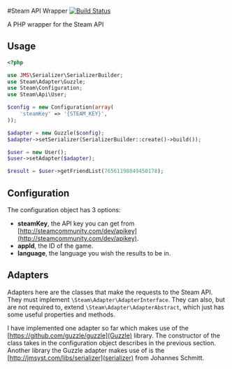 #Steam API Wrapper
[![Build Status](https://travis-ci.org/DaMitchell/steam-api-php.png?branch=master)](https://travis-ci.org/DaMitchell/steam-api-php)

A PHP wrapper for the Steam API

Usage
-----
```php
<?php

use JMS\Serializer\SerializerBuilder;
use Steam\Adapter\Guzzle;
use Steam\Configuration;
use Steam\Api\User;

$config = new Configuration(array(
    'steamKey' => '{STEAM_KEY}',
));

$adapter = new Guzzle($config);
$adapter->setSerializer(SerializerBuilder::create()->build());

$user = new User();
$user->setAdapter($adapter);

$result = $user->getFriendList(76561198049450178);
```

Configuration
-------------
The configuration object has 3 options:
- **steamKey**, the API key you can get from [http://steamcommunity.com/dev/apikey](http://steamcommunity.com/dev/apikey).
- **appId**, the ID of the game.
- **language**, the language you wish the results to be in. 

Adapters
--------
Adapters here are the classes that make the requests to the Steam API. They must implement `\Steam\Adapter\AdapterInterface`. They can also, but are not required to, extend `\Steam\Adapter\AdapterAbstract`, which just has some useful properties and methods.

I have implemented one adapter so far which makes use of the [https://github.com/guzzle/guzzle](Guzzle) library. The constructor of the class takes in the configuration object describes in the previous section. Another library the Guzzle adapter makes use of is the [http://jmsyst.com/libs/serializer](serializer) from Johannes Schmitt.
